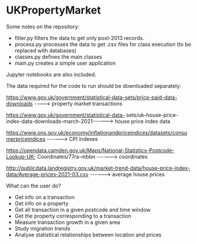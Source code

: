 # UKPropertyMarket

Some notes on the repository:

  - filter.py filters the data to get only post-2013 records.
  - process.py processes the data to get .csv files for class execution (to be replaced with databases)
  - classes.py defines the main classes
  - main.py creates a simple user application
  
  Jupyter notebooks are also included.
  
  The data required for the code to run should be downloaded separately:
  
  https://www.gov.uk/government/statistical-data-sets/price-paid-data-downloads ----> property market transactions
  
  https://www.gov.uk/government/statistical-data- sets/uk-house-price-index-data-downloads-march-2021------> house price index data
  
  https://www.ons.gov.uk/economy/inflationandpriceindices/datasets/consumerpriceindices ------> CPI indexes
  
  https://opendata.camden.gov.uk/Maps/National-Statistics-Postcode-Lookup-UK- Coordinates/77ra-mbbn ------> coordinates
  
  http://publicdata.landregistry.gov.uk/market-trend-data/house-price-index-data/Average-prices-2021-03.csv ------> average house prices
  
  What can the user do?
  
  - Get info on a transaction
  - Get info on a property
  - Get all transaction in a given postcode and time window
  - Get the property corresponding to a transaction
  - Measure transaction growth in a given area
  - Study migration trends
  - Analyse statistical relationships between location and prices
  
  
  
 
  
  
  
